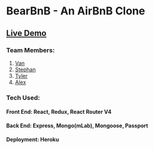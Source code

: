 # BearBnB - An AirBnB Clone

## [Live Demo](https://bearbnb-06.herokuapp.com/)

### Team Members:

1. [Van](https://github.com/vannya)
2. [Stephan](https://github.com/stephanpssantos)
3. [Tyler](https://github.com/TylerDelRosario)
4. [Alex](https://github.com/SassSmithy)

### Tech Used:

#### Front End: React, Redux, React Router V4

#### Back End: Express, Mongo(mLab), Mongoose, Passport

#### Deployment: Heroku
